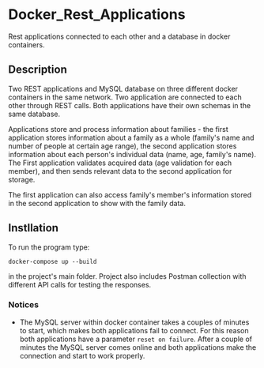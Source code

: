 # Docker_Rest_Applications
Rest applications connected to each other and a database in docker containers.

## Description
Two REST applications and MySQL database on three different docker containers in the same network. Two application are connected to each other through REST calls.
Both applications have their own schemas in the same database.

Applications store and process information about families - the first application stores information about a family as a whole (family's name and number of people at certain age range), the second application stores information about each person's individual data (name, age, family's name).
The First application validates acquired data (age validation for each member), and then sends relevant data to the second application for storage.

The first application can also access family's member's information stored in the second application to show with the family data.

## Instllation

To run the program type: 
```
docker-compose up --build
```
in the project's main folder. Project also includes Postman collection with different API calls for testing the responses. 

### Notices
- The MySQL server within docker container takes a couples of minutes to start, which makes both applications fail to connect. For this reason both applications have a parameter ```reset on failure```. After a couple of minutes the MySQL server comes online and both applications make the connection and start to work properly.
